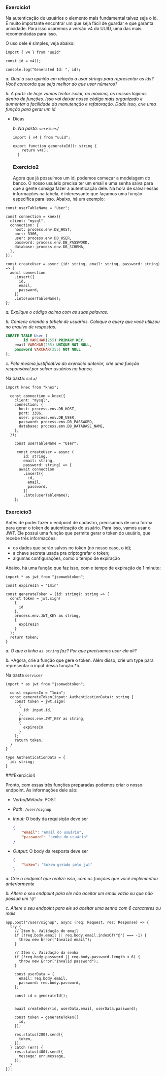 ### Exercicio1

Na autenticação de usuários o elemento mais fundamental talvez seja o id. É muito importante encontrar um que seja fácil de guardar e que garanta unicidade. Para isso usaremos a versão v4 do UUID, uma das mais recomendadas para isso. 

O uso dele é simples, veja abaixo:

```tsx
import { v4 } from "uuid"

const id = v4();

console.log("Generated Id: ", id);
```

*a. Qual a sua opinião em relação a usar strings para representar os ids? Você concorda que seja melhor do que usar números?*

*b. A partir de hoje vamos tentar isolar, ao máximo, as nossas lógicas dentro de funções. Isso vai deixar nosso código mais organizado e aumentar a facilidade da manutenção e refatoração. Dado isso, crie uma função para gerar um id.* 

- Dicas
    
    *b. Na pasta: `services/`*
    
    ```tsx
    import { v4 } from "uuid";
    
    export function generateId(): string {
        return v4();
      }
    
    ```
    ### Exercicio2
    Agora que já possuímos um id, podemos começar a modelagem do banco. O nosso usuário precisa ter um email e uma senha salva para que a gente consiga fazer a autenticação dele. 
Na hora de salvar essas informações na tabela, é interessante que façamos uma função específica para isso. Abaixo, há um exemplo:

```tsx
const userTableName = "User";

const connection = knex({
  client: "mysql",
  connection: {
    host: process.env.DB_HOST,
    port: 3306,
    user: process.env.DB_USER,
    password: process.env.DB_PASSWORD,
    database: process.env.DB_SCHEMA,
  },
});

const createUser = async (id: string, email: string, password: string) => {
  await connection
    .insert({
      id,
      email,
      password,
    })
    .into(userTableName);
};
```
*a. Explique o código acima com as suas palavras.*

*b. Comece criando a tabela de usuários. Coloque a query que você utilizou no arquivo de respostas.*

```sql
CREATE TABLE User (
		id VARCHAR(255) PRIMARY KEY,
    email VARCHAR(255) UNIQUE NOT NULL,
    password VARCHAR(255) NOT NULL
);
```
*c. Pela mesma justificativa do exercício anterior, crie uma função responsável por salvar usuários no banco.*

Na pasta: `data/`
```tsx
import knex from "knex";

  const connection = knex({
    client: "mysql",
    connection: {
      host: process.env.DB_HOST,
      port: 3306,
      user: process.env.DB_USER,
      password: process.env.DB_PASSWORD,
      database: process.env.DB_DATABASE_NAME,
    },
  });

	const userTableName = "User";

	 const createUser = async (
		id: string, 
		email: string, 
		password: string) => {
	  await connection
	    .insert({
	      id,
	      email,
	      password,
	    })
	    .into(userTableName);
	};
```

### Exercicio3 
Antes de poder fazer o endpoint de cadastro, precisamos de uma forma para gerar o token de autenticação do usuário. Para isso, vamos usar o JWT. Ele possui uma função que permite gerar o token do usuário, que recebe três informações:

- os dados que serão salvos no token (no nosso caso, o id);
- a chave secreta usada pra criptografar o token;
- algumas configurações, como o tempo de expiração

Abaixo, há uma função que faz isso, com o tempo de expiração de 1 minuto:

```tsx
import * as jwt from "jsonwebtoken";

const expiresIn = "1min"

const generateToken = (id: string): string => {
  const token = jwt.sign(
    {
      id
    },
    process.env.JWT_KEY as string,
    {
      expiresIn
    }
  );
  return token;
}
```

*a. O que a linha `as string` faz? Por que precisamos usar ela ali?*

*b.* *Agora, crie a função que gere o token. Além disso, crie um type  para representar o input dessa função.*b. 

Na pasta `service/`

```tsx
import * as jwt from "jsonwebtoken";

  const expiresIn = "1min";
  const generateToken(input: AuthenticationData): string {
    const token = jwt.sign(
      {
        id: input.id,
      },
      process.env.JWT_KEY as string,
      {
        expiresIn
      }
    );
    return token;
  }
}

type AuthenticationData = {
  id: string;
}
```

###Exercicio4

Pronto, com essas três funções preparadas podemos criar o nosso endpoint. As informações dele são:

- *Verbo/Método*: POST
- *Path*: `/user/signup`
- *Input:* O body da requisição deve ser
    
    ```json
    {
    	"email": "email do usuário",
    	"password": "senha do usuário"
    }
    ```
    
- *Output*: O body da resposta deve ser
    
    ```json
    {
    	"token": "token gerado pelo jwt"
    }
    ```
    

*a. Crie o endpoint que realize isso, com as funções que você implementou anteriormente*



*b. Altere o seu endpoint para ele não aceitar um email vazio ou que não possua um `"@"`*

*c. Altere o seu endpoint para ele só aceitar uma senha com 6 caracteres ou mais*

```tsx
app.post("/user/signup", async (req: Request, res: Response) => {
  try {
    // Item b. Validação do email
    if (!req.body.email || req.body.email.indexOf("@") === -1) {
      throw new Error("Invalid email");
    }

    // Item c. Validação da senha
    if (!req.body.password || req.body.password.length < 6) {
      throw new Error("Invalid password");
    }

    const userData = {
      email: req.body.email,
      password: req.body.password,
    };

    const id = generateId();

  
    await createUser(id, userData.email, userData.password);

    const token = generateToken({
      id,
    });

    res.status(200).send({
      token,
    });
  } catch (err) {
    res.status(400).send({
      message: err.message,
    });
  }
});
```





